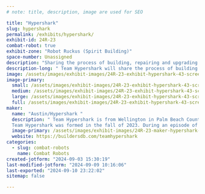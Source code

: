 ```yaml
---
# note: title, description, image are used for SEO

title: "Hypershark"
slug: hypershark
permalink: /exhibits/hypershark/
exhibit-id: 24R-23
combat-robot: true
exhibit-zone: "Robot Ruckus (Spirit Building)"
space-number: Unassigned
description: "Sharing the process of building, repairing and upgrading our robot. "
description-long: " Team Hypershark will share the process of building a combat robot. We will have all the parts and tools necessary to build and make repairs to the robot. "
image: /assets/images/exhibit-images/24R-23-exhibit-hypershark-43-screenshot-20240903-150959-1292-large.png
image-primary: 
  small: /assets/images/exhibit-images/24R-23-exhibit-hypershark-43-screenshot-20240903-150959-1292-small.png
  medium: /assets/images/exhibit-images/24R-23-exhibit-hypershark-43-screenshot-20240903-150959-1292-medium.png
  large: /assets/images/exhibit-images/24R-23-exhibit-hypershark-43-screenshot-20240903-150959-1292-large.png
  full: /assets/images/exhibit-images/24R-23-exhibit-hypershark-43-screenshot-20240903-150959-1292-full.png
maker: 
  name: "Austin/Hypershark "
  description: " Team Hypershark is from Wellington in Palm Beach County Florida and consists of three people, Austin, Scot and Tiffany. Austin is 10 years old and is the team captain and driver. Austin loves science, he is a math whiz, he loves to read, he is a straight A student, he is a Lego robotics champion, he is a coder, he is a space geek, he wants to be a mechanical engineer and he wants to go to MIT. Scot (aka Dad) is a firefighter and helps Austin with building his robot. Tiffany (aka Mom) is a kindergarten teacher and loves to help the team any way she can.
  Team Hypershark was formed in the fall of 2023. During an episode of Battlebots Austin noticed one of the sponsors for Kraken was Palm Beach Bots and we immediately looked it up and emailed them. We saw all the different robots on the website but still were not aware of any combat robotics events other than Battlebots. Andy from Palm Beach Bots replied and suggested that we attend the upcoming Maker Faire Orlando 2023. We went to the Orlando Maker Faire where we met Andy and he explained how anyone can get involved in combat robotics. So that's exactly what we did. Austin got a Viper vertical spinner kit for Christmas in 2023 and he got 3rd place in his first event at Maker Faire Miami. We have made many upgrades and changes to the original kit and have attended a few more events throughout the year in between his Lego robotics competitions which his team placed in top 5 in the state of Florida. Austin absolutely loves competing with Hypershark and attending the events where everyone is helpful, friendly and has fun. We are thrilled about attending and competing at Maker Faire Orlando this year. "
  image-primary: /assets/images/exhibit-images/24R-23-maker-hypershark-screenshot-20240903-150959-medium.png
  website: https://buildersdb.com/teamhypershark
categories: 
  - slug: combat-robots
    name: Combat Robots
created-jotform: "2024-09-03 15:30:19"
last-modified-jotform: "2024-09-09 10:16:06"
last-exported: "2024-09-10 23:22:02"
sitemap: false

---
```

